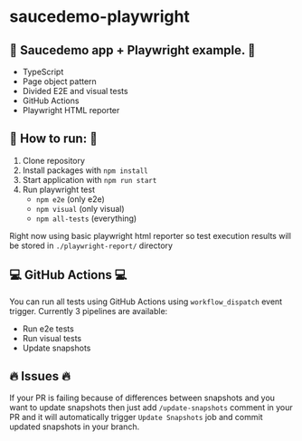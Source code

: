 # saucedemo-playwright

## :notebook_with_decorative_cover: Saucedemo app + Playwright example. :notebook_with_decorative_cover:
* TypeScript
* Page object pattern
* Divided E2E and visual tests
* GitHub Actions
* Playwright HTML reporter


## :hammer: How to run: :hammer:
1. Clone repository
2. Install packages with `npm install`
3. Start application with `npm run start`
4. Run playwright test
   - `npm e2e` (only e2e)
   - `npm visual` (only visual)
   - `npm all-tests` (everything)

Right now using basic playwright html reporter so test execution results will be stored in `./playwright-report/` directory

## :computer: GitHub Actions :computer:
You can run all tests using GitHub Actions using `workflow_dispatch` event trigger.
Currently 3 pipelines are available:
  - Run e2e tests
  - Run visual tests
  - Update snapshots

## :fire: Issues :fire:
If your PR is failing because of differences between snapshots and you want to update snapshots then just add `/update-snapshots` comment in your PR and it will automatically trigger `Update Snapshots` job and commit updated snapshots in your branch.